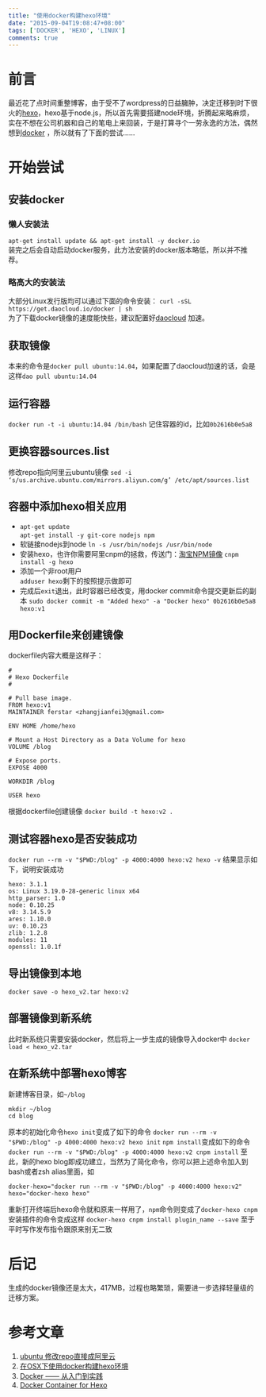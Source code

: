 ```yaml
---
title: "使用docker构建hexo环境"
date: "2015-09-04T19:08:47+08:00"
tags: ['DOCKER', 'HEXO', 'LINUX']
comments: true
---
```


# 前言  
最近花了点时间重整博客，由于受不了wordpress的日益臃肿，决定迁移到时下很火的[hexo](https://hexo.io/)，hexo基于node.js，所以首先需要搭建node环境，折腾起来略麻烦，实在不想在公司机器和自己的笔电上来回装，于是打算寻个一劳永逸的方法，偶然想到[docker](https://www.docker.com/) ，所以就有了下面的尝试……


# 开始尝试

## 安装docker

### 懒人安装法
`apt-get install update && apt-get install -y docker.io`    
装完之后会自动启动docker服务，此方法安装的docker版本略低，所以并不推荐。

### 略高大的安装法
大部分Linux发行版均可以通过下面的命令安装：
`curl -sSL https://get.daocloud.io/docker | sh`  
为了下载docker镜像的速度能快些，建议配置好[daocloud](https://www.daocloud.io/) 加速。

## 获取镜像
本来的命令是`docker pull ubuntu:14.04`，如果配置了daocloud加速的话，会是这样`dao pull ubuntu:14.04`

## 运行容器
`docker run -t -i ubuntu:14.04 /bin/bash`
记住容器的id，比如`0b2616b0e5a8`

## 更换容器sources.list
修改repo指向阿里云ubuntu镜像
`sed -i ‘s/us.archive.ubuntu.com/mirrors.aliyun.com/g’ /etc/apt/sources.list`

## 容器中添加hexo相关应用

- `apt-get update`  
  `apt-get install -y git-core nodejs npm`  
- 软链接nodejs到node
  `ln -s /usr/bin/nodejs /usr/bin/node`  
- 安装hexo，也许你需要阿里cnpm的拯救，传送门：[淘宝NPM镜像](http://ferstar.org/2015/09/04/%E6%B7%98%E5%AE%9DNPM%E9%95%9C%E5%83%8F/) 
  `cnpm install -g hexo`
- 添加一个非root用户  
  `adduser hexo`剩下的按照提示做即可
- 完成后`exit`退出，此时容器已经改变，用docker commit命令提交更新后的副本
  `sudo docker commit -m "Added hexo" -a "Docker hexo" 0b2616b0e5a8 hexo:v1`

## 用Dockerfile来创建镜像

dockerfile内容大概是这样子：  

```  
#
# Hexo Dockerfile
#

# Pull base image.
FROM hexo:v1
MAINTAINER ferstar <zhangjianfei3@gmail.com>

ENV HOME /home/hexo

# Mount a Host Directory as a Data Volume for hexo
VOLUME /blog

# Expose ports.
EXPOSE 4000

WORKDIR /blog

USER hexo  
```

根据dockerfile创建镜像
`docker build -t hexo:v2 .`

## 测试容器hexo是否安装成功

`docker run --rm -v "$PWD:/blog" -p 4000:4000 hexo:v2 hexo -v`
结果显示如下，说明安装成功

```
hexo: 3.1.1
os: Linux 3.19.0-28-generic linux x64
http_parser: 1.0
node: 0.10.25
v8: 3.14.5.9
ares: 1.10.0
uv: 0.10.23
zlib: 1.2.8
modules: 11
openssl: 1.0.1f
```

## 导出镜像到本地

`docker save -o hexo_v2.tar hexo:v2`

## 部署镜像到新系统

此时新系统只需要安装docker，然后将上一步生成的镜像导入docker中
`docker load < hexo_v2.tar`

## 在新系统中部署hexo博客

新建博客目录，如`~/blog`

```
mkdir ~/blog
cd blog
```

原本的初始化命令`hexo init`变成了如下的命令
`docker run --rm -v "$PWD:/blog" -p 4000:4000 hexo:v2 hexo init`
`npm install`变成如下的命令
`docker run --rm -v "$PWD:/blog" -p 4000:4000 hexo:v2 cnpm install`
至此，新的hexo blog即成功建立，当然为了简化命令，你可以把上述命令加入到bash或者zsh alias里面，如

```
docker-hexo="docker run --rm -v "$PWD:/blog" -p 4000:4000 hexo:v2"
hexo="docker-hexo hexo"
```

重新打开终端后hexo命令就和原来一样用了，`npm`命令则变成了`docker-hexo cnpm`
安装插件的命令变成这样
`docker-hexo cnpm install plugin_name --save`
至于平时写作发布指令跟原来别无二致

# 后记
生成的docker镜像还是太大，417MB，过程也略繁琐，需要进一步选择轻量级的迁移方案。

# 参考文章
1. [ubuntu 修改repo直接成阿里云](http://www.philo.top/1899/11/30/ubuntuChangeRepo/) 
2. [在OSX下使用docker构建hexo环境](http://open.daocloud.io/build-hexo-env-by-docker-under-osx/) 
3. [Docker —— 从入门到实践](http://yeasy.gitbooks.io/docker_practice/content/index.html) 
4. [Docker Container for Hexo](https://github.com/billryan/docker-hexo) 
